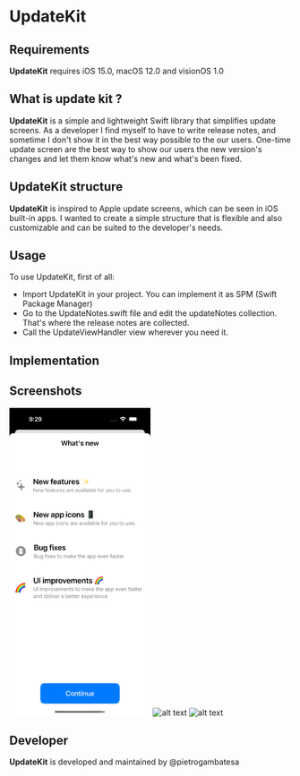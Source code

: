 #  UpdateKit

## Requirements
**UpdateKit** requires iOS 15.0, macOS 12.0 and visionOS 1.0

## What is update kit ?

**UpdateKit** is a simple and lightweight Swift library that simplifies update screens. As a developer I find myself to have to write release notes, and sometime I don't show it in the best way possible to the our users. One-time update screen are the best way to show our users the new version's changes and let them know what's new and what's been fixed.

## UpdateKit structure
**UpdateKit** is inspired to Apple update screens, which can be seen in iOS built-in apps. I wanted to create a simple structure that is flexible and also customizable and can be suited to the developer's needs.

## Usage
To use UpdateKit, first of all:
- Import UpdateKit in your project. You can implement it as SPM (Swift Package Manager)
- Go to the UpdateNotes.swift file and edit the updateNotes collection. That's where the release notes are collected.
- Call the UpdateViewHandler view wherever you need it.

## Implementation

## Screenshots
<div style="display: inline">
    <img src="Simulator Screenshot - iPhone 16 Pro - 2024-10-10 at 21.29.58.png" alt="alt text" height=550>
  <img src="Simulator Screen Recording - iPhone 16 Pro - 2024-10-10 at 21.30.15.mp4" alt="alt text" height=550>
  <img src="Simulator Screen Recording - iPhone 16 Pro Max - 2024-10-10 at 21.41.12.mp4" alt="alt text" height=550>
</div>


## Developer
**UpdateKit** is developed and maintained by @pietrogambatesa
